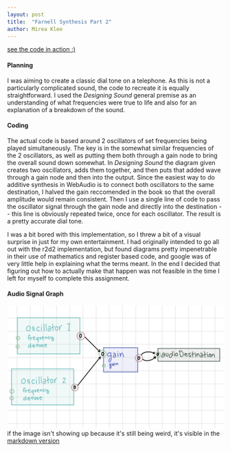 ```yaml
---
layout: post
title:  "Farnell Synthesis Part 2"
author: Mirea Klee
---
```


[see the code in action :)](https://miiklee.github.io/farnell-synthesis/)

#### Planning

I was aiming to create a classic dial tone on a telephone. As this is not a particularly complicated sound,
the code to recreate it is equally straightforward. I used the *Designing Sound* general premise as an understanding
of what frequencies were true to life and also for an explanation of a breakdown of the sound.

#### Coding

The actual code is based around 2 oscillators of set frequencies being played simultaneously. The key is in the somewhat
similar frequencies of the 2 oscillators, as well as putting them both through a gain node to bring the overall sound down
somewhat. In *Designing Sound* the diagram given creates two oscillators, adds them together, and then puts that added wave
through a gain node and then into the output. Since the easiest way to do additive synthesis in WebAudio is to connect both
oscillators to the same destination, I halved the gain reccomended in the book so that the overall amplitude would remain consistent.
Then I use a single line of code to pass the oscillator signal through the gain node and directly into the destination -- this line is
obviously repeated twice, once for each oscillator. The result is a pretty accurate dial tone.

I was a bit bored with this implementation, so I threw a bit of a visual surprise in just for my own entertainment. I had originally
intended to go all out with the r2d2 implementation, but found diagrams pretty impenetrable in their use of mathematics and register based
code, and google was of very little help in explaining what the terms meant. In the end I decided that figuring out how to actually
make that happen was not feasible in the time I left for myself to complete this assignment.

#### Audio Signal Graph

![IMG_0811.jpg](https://github.com/miiklee/miiklee.github.io/blob/2fa321d6ef02aa40a90aba5789f31621b3ac0896/_posts/IMG_0811.jpg)
if the image isn't showing up because it's still being weird, it's visible in the [markdown version](https://github.com/miiklee/miiklee.github.io/main/_posts/2022-10-18-weird-sounds.md)
